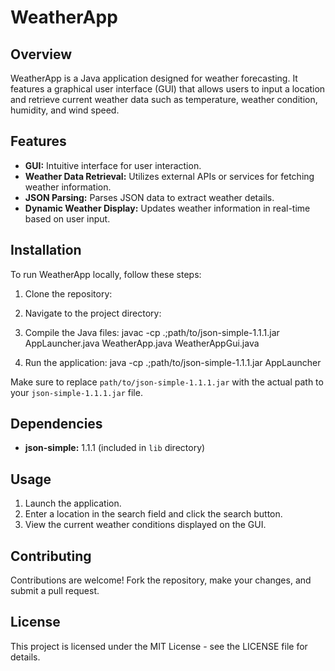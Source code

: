 # WeatherApp

## Overview
WeatherApp is a Java application designed for weather forecasting. It features a graphical user interface (GUI) that allows users to input a location and retrieve current weather data such as temperature, weather condition, humidity, and wind speed.

## Features
- **GUI:** Intuitive interface for user interaction.
- **Weather Data Retrieval:** Utilizes external APIs or services for fetching weather information.
- **JSON Parsing:** Parses JSON data to extract weather details.
- **Dynamic Weather Display:** Updates weather information in real-time based on user input.

## Installation
To run WeatherApp locally, follow these steps:
1. Clone the repository:
2. Navigate to the project directory:

3. Compile the Java files:
javac -cp .;path/to/json-simple-1.1.1.jar AppLauncher.java WeatherApp.java WeatherAppGui.java

4. Run the application:
java -cp .;path/to/json-simple-1.1.1.jar AppLauncher


Make sure to replace `path/to/json-simple-1.1.1.jar` with the actual path to your `json-simple-1.1.1.jar` file.

## Dependencies
- **json-simple:** 1.1.1 (included in `lib` directory)

## Usage
1. Launch the application.
2. Enter a location in the search field and click the search button.
3. View the current weather conditions displayed on the GUI.

## Contributing
Contributions are welcome! Fork the repository, make your changes, and submit a pull request.

## License
This project is licensed under the MIT License - see the LICENSE file for details.

